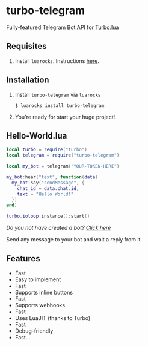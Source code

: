 turbo-telegram
==============
Fully-featured Telegram Bot API for [Turbo.lua](http://turbo.readthedocs.io)

Requisites
----------

1. Install `luarocks`. Instructions [here](https://luarocks.org/#quick-start).

Installation
------------

1. Install `turbo-telegram` via `luarocks`

   ```$ luarocks install turbo-telegram```

2. You're ready for start your huge project!

Hello-World.lua
-----------

```lua
local turbo = require("turbo")
local telegram = require("turbo-telegram")

local my_bot = telegram("YOUR-TOKEN-HERE")

my_bot:hear("text", function(data)
  my_bot:say("sendMessage", {
    chat_id = data.chat.id,
    text = "Hello World!"
  })
end)

turbo.ioloop.instance():start()
```

_Do you not have created a bot? [Click here](http://telegram.me/botfather?start=/newbot)_

Send any message to your bot and wait a reply from it.



Features
--------

* Fast
* Easy to implement
* Fast
* Supports inline buttons
* Fast
* Supports webhooks
* Fast
* Uses LuaJIT (thanks to Turbo)
* Fast
* Debug-friendly
* Fast...
